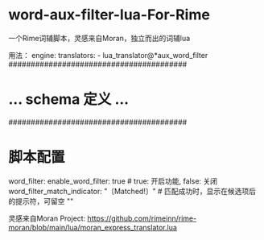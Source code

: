 # word-aux-filter-lua-For-Rime
一个Rime词辅脚本，灵感来自Moran，独立而出的词辅lua

用法：
engine:
  translators:
    - lua_translator@*aux_word_filter
########################################
# ... schema 定义 ...
########################################
# 脚本配置
word_filter:
  enable_word_filter: true               # true: 开启功能, false: 关闭
  word_filter_match_indicator: "〔Matched!〕"  # 匹配成功时，显示在候选项后的提示符，可留空 ""

灵感来自Moran Project: https://github.com/rimeinn/rime-moran/blob/main/lua/moran_express_translator.lua

